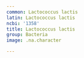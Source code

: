 ```yaml
---
common: Lactococcus lactis
latin: Lactococcus lactis
ncbi: '1358'
title: Lactococcus lactis
group: Bacteria
image: .na.character

---
```

